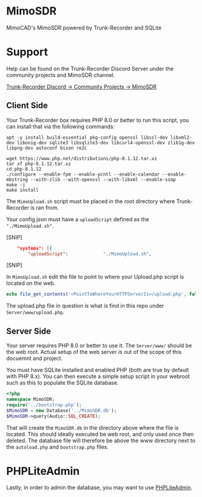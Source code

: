 # MimoSDR
MimoCAD's MimoSDR powered by Trunk-Recorder and SQLite

# Support
Help can be found on the Trunk-Recorder Discord Server under the community projects and MimoSDR channel.

[Trunk-Recorder Discord -> Community Projects -> MimoSDR](https://discord.gg/FKfaqtvy8f)

## Client Side
Your Trunk-Recorder box requires PHP 8.0 or better to run this script, you can install that via the following commands:

```SH
apt -y install build-essential pkg-config openssl libssl-dev libxml2-dev libonig-dev sqlite3 libsqlite3-dev libcurl4-openssl-dev zlib1g-dev libpng-dev autoconf bison re2c

wget https://www.php.net/distributions/php-8.1.12.tar.xz
tar xf php-8.1.12.tar.xz
cd php-8.1.12
./configure --enable-fpm --enable-pcntl --enable-calendar --enable-mbstring --with-zlib --with-openssl --with-libxml --enable-soap
make -j
make install
```

The `MimoUpload.sh` script must be placed in the root directory where Trunk-Recorder is ran from.

Your config.json must have a `uploadScript` defined as the `"./MimoUpload.sh"`.

[SNIP]
```JSON
    "systems": [{
        "uploadScript":             "./MimoUpload.sh",
```
[SNIP]

In `MimoUpload.sh` edit the file to point to where your Upload.php script is located on the web.

```PHP
echo file_get_contents('<PointToWhereYourHTTPServerIs>/upload.php', false, $context);
```

The upload.php file in question is what is find in this repo under `Server/www/upload.php`.

## Server Side
Your server requires PHP 8.0 or better to use it. The `Server/www/` should be the web root. Actual setup of the web server is out of the scope of this docuemnt and project.

You must have SQLite installed and enabled PHP (both are true by default with PHP 8.x). You can then execute a simple setup script in your webroot such as this to populate the SQLite database.

```PHP
<?php
namespace MimoSDR;
require('../bootstrap.php');
$MimoSDR = new Database('../MimoSDR.db');
$MimoSDR->query(Audio::SQL_CREATE);

```

That will create the `MimoSDR.db` in the directory above where the file is located. This should ideally executed be web root, and only used once then deleted. The database file will therefore be above the www directory next to the `autoload.php` and `bootstrap.php` files.

# PHPLiteAdmin

Lastly, in order to admin the database, you may want to use [PHPLiteAdmin](https://github.com/Dygear/PHPLiteAdmin).